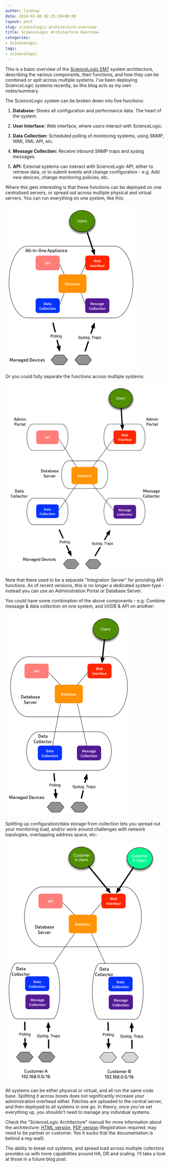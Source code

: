 ```yaml
---
author: lindsay
date: 2014-02-06 02:25:19+00:00
layout: post
slug: sciencelogic-architecture-overview
title: ScienceLogic Architecture Overview
categories:
- ScienceLogic
tags:
- sciencelogic
---
```


This is a basic overview of the [ScienceLogic EM7](http://www.sciencelogic.com/) system architecture, describing the various components, their functions, and how they can be combined or split across multiple systems. I’ve been deploying ScienceLogic systems recently, so this blog acts as my own notes/summary.

The ScienceLogic system can be broken down into five functions:


  1. **Database:** Stores all configuration and performance data. The heart of the system.

  2. **User Interface:** Web interface, where users interact with ScienceLogic.

  3. **Data Collection:** Scheduled polling of monitoring systems, using SNMP, WMI, XML API, etc.

  4. **Message Collection:** Receive inbound SNMP traps and syslog messages.

  5. **API:** External systems can interact with ScienceLogic API, either to retrieve data, or to submit events and change configuration - e.g. Add new devices, change monitoring policies, etc.



Where this gets interesting is that these functions can be deployed on one centralised servers, or spread out across multiple physical and virtual servers. You can run everything on one system, like this:

[![SL All-In-One](/assets/2014/02/SL-All-In-One.png)](/assets/2014/02/SL-All-In-One.png)

Or you could fully separate the functions across multiple systems:

[![SL Fully Distributed](/assets/2014/02/SL-Fully-Distributed.png)](/assets/2014/02/SL-Fully-Distributed.png)

Note that there used to be a separate "Integration Server" for providing API functions. As of recent versions, this is no longer a dedicated system type - instead you can use an Administration Portal or Database Server.

You could have some combination of the above components - e.g. Combine message & data collection on one system, and UI/DB & API on another:

[![SL Mixed Mode](/assets/2014/02/SL-Mixed-Mode.png)](/assets/2014/02/SL-Mixed-Mode.png)

Splitting up configuration/data storage from collection lets you spread out your monitoring load, and/or work around challenges with network topologies, overlapping address space, etc:

[![SL Multitenant](/assets/2014/02/SL-Multitenant.png)](/assets/2014/02/SL-Multitenant.png)

All systems can be either physical or virtual, and all run the same code base. Splitting it across boxes does not significantly increase your administration overhead either. Patches are uploaded to the central server, and then deployed to all systems in one go. In theory, once you’ve set everything up, you shouldn’t need to manage any individual systems.

Check the "ScienceLogic Architecture" manual for more information about the architecture: [HTML version](https://portal.sciencelogic.com/files/documentation/7_3/architecture/sciencelogic_architecture.htm), [PDF version](https://portal.sciencelogic.com/files/sciencelogic_architecture_7-3-5.pdf) (Registration required; may need to be partner or customer. Yes it sucks that the documentation is behind a reg-wall).

The ability to break out systems, and spread load across multiple collectors provides us with more capabilities around HA, DR and scaling. I’ll take a look at those in a future blog post.
